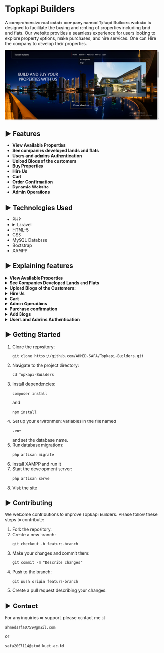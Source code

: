<h1>Topkapi Builders</h1>
<p>
    A comprehensive real estate company named Tpkapi Builders website is designed to facilitate the buying and renting of properties including land and flats. Our website provides a seamless experience for users looking to explore property options, make purchases, and hire services. One can Hire the company to develop their properties.
</p>

![Home Page](https://github.com/AHMED-SAFA/Topkapi-Builders/blob/master/topkapi%20images/Screenshot%20(152).png)
    
<h2>▶️ Features</h2>
<ul>
        <li><strong>View Available Properties</strong></li>
        <li><strong>See companies developed lands and flats</strong></li>
        <li><strong>Users and admins Authentication</strong></li>
        <li><strong>Upload Blogs of the customers</strong></li>
        <li><strong>Buy Properties</strong></li>
        <li><strong>Hire Us</strong></li>
        <li><strong>Cart</strong></li>
        <li><strong>Order Confirmation</strong></li>
        <li><strong>Dynamic Website</strong></li>
        <li><strong>Admin Operations</strong></li>
</ul>
    
<h2>▶️ Technologies Used</h2>
<ul>
        <li>PHP</li>
        <li> 
            <details>
            <summary>
            Laravel
            </summary>
            <br>
            Laravel version 11 is used here
            </b>
            </details>
        </li>
        <li>HTML-5</li>
        <li>CSS</li>
        <li>MySQL Database</li>
        <li>Bootstrap</li>
        <li>XAMPP</li>
</ul>

<h2>▶️ Explaining features</h2>
      
<details>
<summary>
<strong>View Available Properties</strong> 
</summary>
<br>
Browse developed lands and flats by our company.
    
![Home Page](https://github.com/AHMED-SAFA/Topkapi-Builders/blob/master/topkapi%20images/Screenshot%20(158).png)
    
</br>
</details> 

<details>
<summary>
<strong>See Companies Developed Lands and Flats</strong>
</summary>
<br>
View properties developed by our company.
    
![Home Page](https://github.com/AHMED-SAFA/Topkapi-Builders/blob/master/topkapi%20images/Screenshot%20(159).png)

</br>
</details>      

<details>
<summary>
    <strong>Upload Blogs of the Customers:</strong>
</summary>
<br>
 Customers can share their experiences via blogs.
    
![Home Page](https://github.com/AHMED-SAFA/Topkapi-Builders/blob/master/topkapi%20images/Screenshot%20(160).png)

</br>
</details> 


<details>
<summary>
   <strong>Hire Us</strong>
</summary>
<br>
Engage our real estate services for various needs.
    
![Home Page](https://github.com/AHMED-SAFA/Topkapi-Builders/blob/master/topkapi%20images/Screenshot%20(156).png)

One can view their head office location on the map also.

![Home Page](https://github.com/AHMED-SAFA/Topkapi-Builders/blob/master/topkapi%20images/Screenshot%20(157).png)

</br>

<details>
<summary>
   <strong>Map Update</strong>
</summary>
<br>
 Admin can update map locations. 
    
![Home Page](https://github.com/AHMED-SAFA/Topkapi-Builders/blob/master/topkapi%20images/Screenshot%20(164).png)

</br>
</details>
</details> 

<details>
<summary>
   <strong>Cart</strong>
</summary>
<br>
 Add properties to your cart for streamlined purchasing. Add more, update, and delete operations are also available here for the chosen item. Thus can confirm the order. 
    
![Home Page](https://github.com/AHMED-SAFA/Topkapi-Builders/blob/master/topkapi%20images/Screenshot%20(161).png)

</br>
</details> 

<details>
<summary>
   <strong>Admin Operations</strong>
</summary>
<br>
  Manage listings, users, and transactions with robust admin tools. 
    
![Home Page](https://github.com/AHMED-SAFA/Topkapi-Builders/blob/master/topkapi%20images/Screenshot%20(162).png)

</br>

<details>
<summary>
   <strong>Admin Operations on flat/land modification</strong>
</summary>
<br>
  admin can update land and flat details on the website. 
    
![Home Page](https://github.com/AHMED-SAFA/Topkapi-Builders/blob/master/topkapi%20images/Screenshot%20(165).png)

![Home Page](https://github.com/AHMED-SAFA/Topkapi-Builders/blob/master/topkapi%20images/Screenshot%20(166).png)

</br>
</details> 
</details> 

<details>
<summary>
   <strong>Purchase confirmation</strong>
</summary>
<br>
  The confirmed order will be passed to the admin dashboard. 
    
![Home Page](https://github.com/AHMED-SAFA/Topkapi-Builders/blob/master/topkapi%20images/Screenshot%20(167).png)

</br>
</details> 

<details>
<summary>
   <strong>Add Blogs</strong>
</summary>
<br>
  Blogs can be added and also can be deleted by the admin dashboard.  
    
![Home Page](https://github.com/AHMED-SAFA/Topkapi-Builders/blob/master/topkapi%20images/Screenshot%20(155).png)

</br>
</details> 

<details>
<summary>
   <strong>Users and Admins Authentication</strong>
</summary>
<br>
  Secure login for both users and administrators.
    
![Home Page](https://github.com/AHMED-SAFA/Topkapi-Builders/blob/master/topkapi%20images/Screenshot%20(154).png)

</br>
</details> 
        


<h2>▶️ Getting Started</h2>
<ol>
        <li>Clone the repository:
            <pre><code>git clone https://github.com/AHMED-SAFA/Topkapi-Builders.git</code></pre>
        </li>
        <li>Navigate to the project directory: 
            <pre><code>cd Topkapi-Builders</code></pre>
        </li>
        <li>Install dependencies: 
            <pre><code>composer install</code></pre>and<pre><code>npm install</code></pre>
        </li>
        <li>Set up your environment variables in the file named
            <pre><code>.env</code></pre> and set the database name. 
        </li>
        <li>Run database migrations: 
            <pre><code>php artisan migrate</code></pre>
        </li>
        <li>Install XAMPP and run it</li>
        <li>Start the development server: 
            <pre><code>php artisan serve</code></pre>
        </li>
        <li>Visit the site</li>
</ol>
    
<h2>▶️ Contributing</h2>
<p>We welcome contributions to improve Topkapi Builders. Please follow these steps to contribute:</p>
<ol>
        <li>Fork the repository.</li>
        <li>Create a new branch:
            <pre><code>git checkout -b feature-branch</code></pre>
        </li>
        <li>Make your changes and commit them: 
            <pre><code>git commit -m "Describe changes"</code></pre>
        </li>
        <li>Push to the branch: 
            <pre><code>git push origin feature-branch</code></pre>
        </li>
        <li>Create a pull request describing your changes.</li>
</ol>
    
   
<h2>▶️ Contact</h2>
<p>For any inquiries or support, please contact me at
    <pre><code>ahmedsafa0759@gmail.com</code></pre> or
    <pre><code>safa2007114@stud.kuet.ac.bd</code></pre>
</p>


